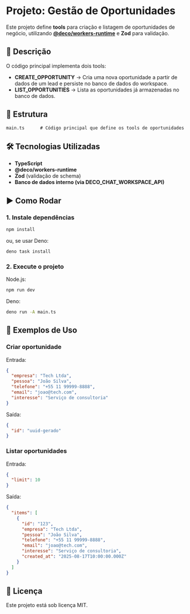 # Projeto: Gestão de Oportunidades

Este projeto define **tools** para criação e listagem de oportunidades de negócio, utilizando [**@deco/workers-runtime**](https://www.npmjs.com/package/@deco/workers-runtime) e **Zod** para validação.

## 🚀 Descrição

O código principal implementa dois tools:

- **CREATE\_OPPORTUNITY** → Cria uma nova oportunidade a partir de dados de um lead e persiste no banco de dados do workspace.
- **LIST\_OPPORTUNITIES** → Lista as oportunidades já armazenadas no banco de dados.

## 📂 Estrutura

```
main.ts      # Código principal que define os tools de oportunidades
```

## 🛠 Tecnologias Utilizadas

- **TypeScript**
- **@deco/workers-runtime**
- **Zod** (validação de schema)
- **Banco de dados interno (via DECO\_CHAT\_WORKSPACE\_API)**

## ▶️ Como Rodar

### 1. Instale dependências

```bash
npm install
```

ou, se usar Deno:

```bash
deno task install
```

### 2. Execute o projeto

Node.js:

```bash
npm run dev
```

Deno:

```bash
deno run -A main.ts
```

## 📌 Exemplos de Uso

### Criar oportunidade

Entrada:

```json
{
  "empresa": "Tech Ltda",
  "pessoa": "João Silva",
  "telefone": "+55 11 99999-8888",
  "email": "joao@tech.com",
  "interesse": "Serviço de consultoria"
}
```

Saída:

```json
{
  "id": "uuid-gerado"
}
```

### Listar oportunidades

Entrada:

```json
{
  "limit": 10
}
```

Saída:

```json
{
  "items": [
    {
      "id": "123",
      "empresa": "Tech Ltda",
      "pessoa": "João Silva",
      "telefone": "+55 11 99999-8888",
      "email": "joao@tech.com",
      "interesse": "Serviço de consultoria",
      "created_at": "2025-08-17T10:00:00.000Z"
    }
  ]
}
```

## 📄 Licença

Este projeto está sob licença MIT.

